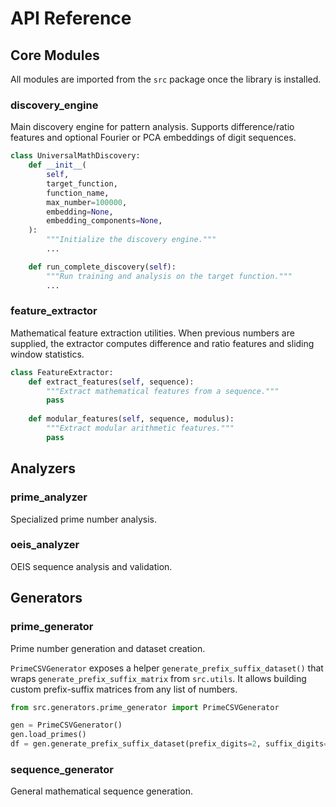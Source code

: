 # API Reference

## Core Modules

All modules are imported from the ``src`` package once the library is installed.

### discovery_engine

Main discovery engine for pattern analysis.
Supports difference/ratio features and optional Fourier or PCA embeddings of
digit sequences.

```python
class UniversalMathDiscovery:
    def __init__(
        self,
        target_function,
        function_name,
        max_number=100000,
        embedding=None,
        embedding_components=None,
    ):
        """Initialize the discovery engine."""
        ...

    def run_complete_discovery(self):
        """Run training and analysis on the target function."""
        ...
```

### feature_extractor

Mathematical feature extraction utilities. When previous numbers are supplied,
the extractor computes difference and ratio features and sliding window
statistics.

```python
class FeatureExtractor:
    def extract_features(self, sequence):
        """Extract mathematical features from a sequence."""
        pass
    
    def modular_features(self, sequence, modulus):
        """Extract modular arithmetic features."""
        pass
```

## Analyzers

### prime_analyzer

Specialized prime number analysis.

### oeis_analyzer

OEIS sequence analysis and validation.

## Generators

### prime_generator

Prime number generation and dataset creation.

`PrimeCSVGenerator` exposes a helper `generate_prefix_suffix_dataset()` that
wraps ``generate_prefix_suffix_matrix`` from ``src.utils``.  It allows building
custom prefix-suffix matrices from any list of numbers.

```python
from src.generators.prime_generator import PrimeCSVGenerator

gen = PrimeCSVGenerator()
gen.load_primes()
df = gen.generate_prefix_suffix_dataset(prefix_digits=2, suffix_digits=2)
```

### sequence_generator

General mathematical sequence generation.

